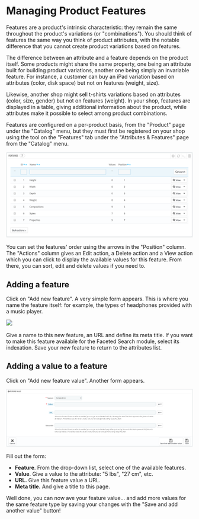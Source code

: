 # Managing Product Features

Features are a product's intrinsic characteristic: they remain the same throughout the product's variations \(or "combinations"\). You should think of features the same way you think of product attributes, with the notable difference that you cannot create product variations based on features.

The difference between an attribute and a feature depends on the product itself. Some products might share the same property, one being an attribute built for building product variations, another one being simply an invariable feature. For instance, a customer can buy an iPad variation based on attributes \(color, disk space\) but not on features \(weight, size\).

Likewise, another shop might sell t-shirts variations based on attributes \(color, size, gender\) but not on features \(weight\). In your shop, features are displayed in a table, giving additional information about the product, while attributes make it possible to select among product combinations.

Features are configured on a per-product basis, from the "Product" page under the "Catalog" menu, but they must first be registered on your shop using the tool on the "Features" tab under the "Attributes & Features" page from the "Catalog" menu.

![](../../../.gitbook/assets/51839269%20%283%29%20%282%29.png)

You can set the features' order using the arrows in the "Position" column. The "Actions" column gives an Edit action, a Delete action and a View action which you can click to display the available values for this feature. From there, you can sort, edit and delete values if you need to.

## Adding a feature <a id="ManagingProductFeatures-Addingafeature"></a>

Click on "Add new feature". A very simple form appears. This is where you name the feature itself: for example, the types of headphones provided with a music player.

![](../../../.gitbook/assets/64225514%20%283%29.png)

Give a name to this new feature, an URL and define its meta title. If you want to make this feature available for the Faceted Search module, select its indexation. Save your new feature to return to the attributes list.

## Adding a value to a feature <a id="ManagingProductFeatures-Addingavaluetoafeature"></a>

Click on "Add new feature value". Another form appears.

![](../../../.gitbook/assets/64225515%20%283%29%20%281%29.png)

Fill out the form:

* **Feature**. From the drop-down list, select one of the available features.
* **Value**. Give a value to the attribute: "5 lbs", "27 cm", etc.
* **URL.** Give this feature value a URL.
* **Meta title.** And give a title to this page.

Well done, you can now ave your feature value... and add more values for the same feature type by saving your changes with the "Save and add another value" button!

